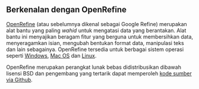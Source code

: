 Berkenalan dengan OpenRefine
----------------------------

[OpenRefine](http://openrefine.org/) (atau sebelumnya dikenal sebagai Google Refine) merupakan alat bantu yang paling *wahid* untuk mengatasi data yang berantakan. Alat bantu ini menyajikan beragam fitur yang berguna untuk membersihkan data, menyeragamkan isian, mengubah bentukan format data, manipulasi teks dan lain sebagainya. OpenRefine tersedia untuk berbagai sistem operasi seperti [Windows](http://openrefine.org/download.html), [Mac OS](http://openrefine.org/download.html) dan [Linux](http://openrefine.org/download.html).

OpenRefine merupakan perangkat lunak bebas didistribusikan dibawah lisensi BSD dan pengembang yang tertarik dapat memperoleh [kode sumber via Github](https://github.com/OpenRefine/OpenRefine).